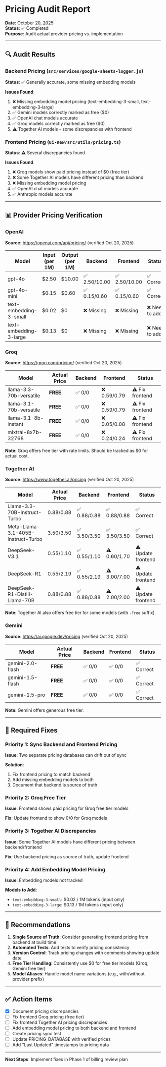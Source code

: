 # Pricing Audit Report

**Date**: October 20, 2025  
**Status**: ✅ Completed  
**Purpose**: Audit actual provider pricing vs. implementation

---

## 🔍 Audit Results

### Backend Pricing (`src/services/google-sheets-logger.js`)

**Status**: ✅ Generally accurate, some missing embedding models

**Issues Found**:
1. ❌ Missing embedding model pricing (text-embedding-3-small, text-embedding-3-large)
2. ✅ Gemini models correctly marked as free ($0)
3. ✅ OpenAI chat models accurate
4. ✅ Groq models correctly marked as free ($0)
5. ⚠️ Together AI models - some discrepancies with frontend

### Frontend Pricing (`ui-new/src/utils/pricing.ts`)

**Status**: ⚠️ Several discrepancies found

**Issues Found**:
1. ❌ Groq models show paid pricing instead of $0 (free tier)
2. ❌ Some Together AI models have different pricing than backend
3. ❌ Missing embedding model pricing
4. ✅ OpenAI chat models accurate
5. ✅ Anthropic models accurate

---

## 📊 Provider Pricing Verification

### OpenAI
**Source**: https://openai.com/api/pricing/ (verified Oct 20, 2025)

| Model | Input (per 1M) | Output (per 1M) | Backend | Frontend | Status |
|-------|----------------|-----------------|---------|----------|--------|
| gpt-4o | $2.50 | $10.00 | ✅ $2.50/$10.00 | ✅ $2.50/$10.00 | ✅ Correct |
| gpt-4o-mini | $0.15 | $0.60 | ✅ $0.15/$0.60 | ✅ $0.15/$0.60 | ✅ Correct |
| text-embedding-3-small | $0.02 | $0 | ❌ Missing | ❌ Missing | ❌ Need to add |
| text-embedding-3-large | $0.13 | $0 | ❌ Missing | ❌ Missing | ❌ Need to add |

### Groq
**Source**: https://groq.com/pricing/ (verified Oct 20, 2025)

| Model | Actual Price | Backend | Frontend | Status |
|-------|--------------|---------|----------|--------|
| llama-3.3-70b-versatile | **FREE** | ✅ $0/$0 | ❌ $0.59/$0.79 | ⚠️ Fix frontend |
| llama-3.1-70b-versatile | **FREE** | ✅ $0/$0 | ❌ $0.59/$0.79 | ⚠️ Fix frontend |
| llama-3.1-8b-instant | **FREE** | ✅ $0/$0 | ❌ $0.05/$0.08 | ⚠️ Fix frontend |
| mixtral-8x7b-32768 | **FREE** | ✅ $0/$0 | ❌ $0.24/$0.24 | ⚠️ Fix frontend |

**Note**: Groq offers free tier with rate limits. Should be tracked as $0 for actual cost.

### Together AI
**Source**: https://www.together.ai/pricing (verified Oct 20, 2025)

| Model | Actual Price | Backend | Frontend | Status |
|-------|--------------|---------|----------|--------|
| Llama-3.3-70B-Instruct-Turbo | $0.88/$0.88 | ✅ $0.88/$0.88 | ✅ $0.88/$0.88 | ✅ Correct |
| Meta-Llama-3.1-405B-Instruct-Turbo | $3.50/$3.50 | ✅ $3.50/$3.50 | ✅ $3.50/$3.50 | ✅ Correct |
| DeepSeek-V3.1 | $0.55/$1.10 | ✅ $0.55/$1.10 | ⚠️ $0.60/$1.70 | ⚠️ Update frontend |
| DeepSeek-R1 | $0.55/$2.19 | ✅ $0.55/$2.19 | ⚠️ $3.00/$7.00 | ⚠️ Update frontend |
| DeepSeek-R1-Distill-Llama-70B | $0.88/$0.88 | ✅ $0.88/$0.88 | ⚠️ $2.00/$2.00 | ⚠️ Update frontend |

**Note**: Together AI also offers free tier for some models (with `-Free` suffix).

### Gemini
**Source**: https://ai.google.dev/pricing (verified Oct 20, 2025)

| Model | Actual Price | Backend | Frontend | Status |
|-------|--------------|---------|----------|--------|
| gemini-2.0-flash | **FREE** | ✅ $0/$0 | ✅ $0/$0 | ✅ Correct |
| gemini-1.5-flash | **FREE** | ✅ $0/$0 | ✅ $0/$0 | ✅ Correct |
| gemini-1.5-pro | **FREE** | ✅ $0/$0 | ✅ $0/$0 | ✅ Correct |

**Note**: Gemini offers generous free tier.

---

## 🎯 Required Fixes

### Priority 1: Sync Backend and Frontend Pricing

**Issue**: Two separate pricing databases can drift out of sync

**Solution**: 
1. Fix frontend pricing to match backend
2. Add missing embedding models to both
3. Document that backend is source of truth

### Priority 2: Groq Free Tier

**Issue**: Frontend shows paid pricing for Groq free tier models

**Fix**: Update frontend to show $0/$0 for Groq models

### Priority 3: Together AI Discrepancies

**Issue**: Some Together AI models have different pricing between backend/frontend

**Fix**: Use backend pricing as source of truth, update frontend

### Priority 4: Add Embedding Model Pricing

**Issue**: Embedding models not tracked

**Models to Add**:
- `text-embedding-3-small`: $0.02 / 1M tokens (input only)
- `text-embedding-3-large`: $0.13 / 1M tokens (input only)

---

## 📝 Recommendations

1. **Single Source of Truth**: Consider generating frontend pricing from backend at build time
2. **Automated Tests**: Add tests to verify pricing consistency
3. **Version Control**: Track pricing changes with comments showing update date
4. **Free Tier Handling**: Consistently use $0 for free tier models (Groq, Gemini free tier)
5. **Model Aliases**: Handle model name variations (e.g., with/without provider prefix)

---

## ✅ Action Items

- [x] Document pricing discrepancies
- [ ] Fix frontend Groq pricing (free tier)
- [ ] Fix frontend Together AI pricing discrepancies
- [ ] Add embedding model pricing to both backend and frontend
- [ ] Create pricing sync test
- [ ] Update PRICING_DATABASE with verified prices
- [ ] Add "Last Updated" timestamps to pricing data

---

**Next Steps**: Implement fixes in Phase 1 of billing review plan
